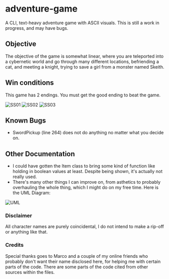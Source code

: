 # adventure-game
A CLI, text-heavy adventure game with ASCII visuals.
This is still a work in progress, and may have bugs.

## Objective
The objective of the game is somewhat linear, where you are teleported into a cybernetic world and go through many different locations, befriending a cat, and meeting a knight, trying to save a girl from a monster named Skeith.
## Win conditions
This game has 2 endings. You must get the good ending to beat the game.


![SS01](https://i.imgur.com/MS4bnoZ.png)
![SS02](https://i.imgur.com/A5sEBdO.png)
![SS03](https://i.imgur.com/Soj6TIk.png)


## Known Bugs
- SwordPickup (line 264) does not do anything no matter what you decide on.

## Other Documentation
- I could have gotten the Item class to bring some kind of function like holding in boolean values at least. Despite being shown, it's actually not really used.
- There's many other things I can improve on, from asthetics to probably overhauling the whole thing, which I might do on my free time.
Here is the UML Diagram:

![UML](https://i.imgur.com/roczGsg.png)

### Disclaimer
All character names are purely coincidental, I do not intend to make a rip-off or anything like that.

### Credits
Special thanks goes to Marco and a couple of my online friends who probably don't want their name disclosed here, for helping me with certain parts of the code.
There are some parts of the code cited from other sources within the files.
